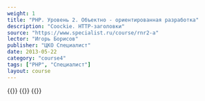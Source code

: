 ```yaml
---
weight: 1
title: "PHP. Уровень 2. Объектно - ориентированная разработка"
description: "Coockie. HTTP-заголовки"
source: "https://www.specialist.ru/course/rnr2-a"
lector: "Игорь Борисов"
publisher: "ЦКО Специалист"
date: 2013-05-22
category: "course4"
tags: ["PHP", "Специалист"]
layout: course
---
```

{{<players>}}
    {{<protonvideo df5e66d43f57580f688800afa2d31d89>}}
{{</players>}}
